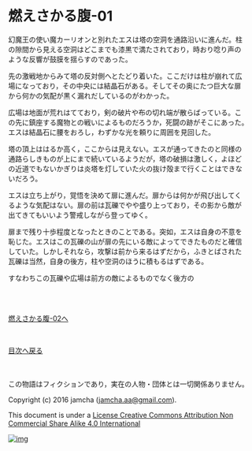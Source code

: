 # 燃えさかる腹-01

幻魔王の使い魔カーリオンと別れたエスは塔の空洞を通路沿いに進んだ。柱  
の隙間から見える空洞はどこまでも漆黒で満たされており，時おり唸り声の  
ような反響が鼓膜を揺らすのであった。  

先の激戦地からみて塔の反対側へとたどり着いた。ここだけは柱が崩れて広  
場になっており，その中央には結晶石がある。そしてその奥にたつ巨大な扉  
から何かの気配が黒く漏れだしているのがわかった。  

広場は地面が荒れはてており，剣の破片や布の切れ端が散らばっている。こ  
の先に鎮座する魔物との戦いによるものだろうか，死闘の跡がそこにあった。  
エスは結晶石に腰をおろし，わずかな光を頼りに周囲を見回した。  

塔の頂上ははるか高く，ここからは見えない。エスが通ってきたのと同様の  
通路らしきものが上にまで続いているようだが，塔の破損は激しく，よほど  
の近道でもないかぎりは炎塔を灯していた火の抜け殻まで行くことはできな  
いだろう。  

エスは立ち上がり，覚悟を決めて扉に進んだ。扉からは何かが飛び出してく  
るような気配はない。扉の前は瓦礫でやや盛り上っており，その影から敵が  
出てきてもいいよう警戒しながら登ってゆく。  

扉まで残り十歩程度となったときのことである。突如，エスは自身の不意を  
恥じた。エスはこの瓦礫の山が扉の先にいる敵によってできたものだと確信  
していた。しかしそれなら，攻撃は前から来るはずだから，ふきとばされた  
瓦礫は当然，自身の後方，柱や空洞のほうに積もるはずである。  

すなわちこの瓦礫や広場は前方の敵によるものでなく後方の  

<br>  
<br>  

[燃えさかる腹-02へ](https://github.com/jamcha-aa/EbonyBlades/blob/master/articles/meltystomach/02.md)  

<br>  

[目次へ戻る](https://github.com/jamcha-aa/EbonyBlades/blob/master/README.md)  

<br>  
<br>  
この物語はフィクションであり，実在の人物・団体とは一切関係ありません。  

Copyright (c) 2016 jamcha (jamcha.aa@gmail.com).  

This document is under a [License Creative Commons Attribution Non Commercial Share Alike 4.0 International](http://creativecommons.org/licenses/by-nc-sa/4.0/deed)  

[![img](http://i.creativecommons.org/l/by-nc-sa/3.0/80x15.png)](http://creativecommons.org/licenses/by-nc-sa/4.0/deed)